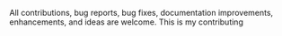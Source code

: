  All contributions, bug reports, bug fixes, documentation improvements, enhancements, and ideas are welcome.
This is my contributing
